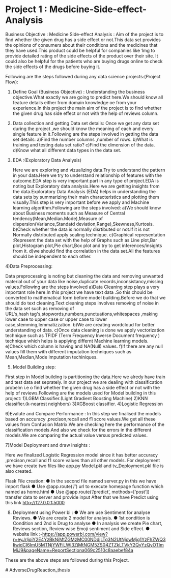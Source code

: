# Project 1 : Medicine-Side-effect-Analysis

Business Objective : Medicine Side-effect Analysis : Aim of the project is to find whether the given drug has a side effect or not.This data set provides the opinions of consumers about their conditions and the medicines that they have used.This product could be helpful for companies like 1mg to provide detailed rating of the side effects of the product over their site. It could also be helpful for the patients who are buying drugs online to check the side effects of the drugs before buying it.

Following are the steps followed during any data science projects:(Project Flow):

1) Define Goal (Business Objective) : 
Understanding the business objective.What exactly we are going to predict here.We should know all feature details either from domain knowledge oe from your experience.In this project the main aim of the project is to find whether the given drug has side effect or not with the help of reviews column.

2) Data collection and getting Data set details:
   Once we get any data set during the project ,we should know the meaning of each and every single feature in it.Following are the steps involved in getting the data set details:                               a)Find the number columns ,number of rows.
                              b)What is training and testing data set ratio?
                              c)Find the dimension of the data.
                              d)Know what all different data types in the data set.
                              
                              
3) EDA :(Exploratory Data Analysis)

   Here we are exploring and vizualizing data.Try to understand the pattern in your data.Here we try to understand relationship of features with the outcome.EDA step is very important part in any type of project.EDA is noting but Exploratory data analysis.Here we are getting insights from the data.Exploratory Data Analysis (EDA) helps in understanding the data sets by summarizing their main characteristics and plotting them visually.This step is very important before we apply and Machine learning algorithm.Following are the steps involved:
                             a)We should know about Business moments such as Measure of Central tendency(Mean,Median.Mode),Measure of dispersion(Variance,Standatd                                             deviation,Range),Skewness,Kurtosis.
                             b)Check whether the data is normally disrtibuted or not.If it is not Normally distributed apply scaling technique.
                             c)Graphical representation :Represent the data set with the help of Graphs such as Line plot,Bar plot,Histogram plot,Pie chart,Box plot and try to                                  get inferences/insights from it.
                             d)we should find the correlation in the data set.All the features should be independent to each other.
                             
                             
 4)Data Preprocessing:

Data preprocessing is noting but cleaning the data and removing unwanted material out of your data like noise,duplicate records,inconsistancy,missing values.Following are the steps involved
     a)Data Cleaning step plays a very important role here.In this project we have text data .So this chould be converted to mathematical form before                                    model building.Before we do that we should do text cleaning.Text cleaning steps involves removing of noise in the data set such as removing of  
       URL's,hash tag's,stopwords,numbers,punctuations,whitespaces ,making lower case to upper case or upper case to lower case,stemming,lemmatizzation.
     b)We are creating wordcloud for better understanding of data.
     c)Once data cleaning is done we apply vectorization technique such as TFIDF (Term Frequency Inverse Document frequency ) technique which helps is                                  applying differnt Machine learning models.
     e)Check which column is having and NA(Null) values.
     f)If there are any null values fill them with different imputation techniques such as Mean,Median,Mode Imputation techiniques.
                                                          
 
5) Model Building step:
 
 First step in Model building is partitioning the data.Here we alredy have train and test data set seprately.
 In our project we are dealing with classification probelm i.e o find whether the given drug has a side effect or not with the help of reviews.Following are the models used for Model building in this project:
                                         1)LGBM Classifier.(Light Gradient Boosting Machine)
                                         2)KNN classifier.(k-nearest neighbors)
                                         3)XGBoost classifier.
                                         4)Logistic Regression 
                                        
6)Evalute and Compare Performance :
 In this step  we finalised the models based on accuracy ,precison,recall and f1 score values.We get all these values from Confusion Matrix.We are checking here the performance of the classification models.And also we check for the errors in the different models.We are comparing the actual value versus predicted values.
 
 
 7)Model Deployment and draw insights :
 
  Here we finalized Logistic Regression model since it has better accuracy ,precison,recall and f1 score values than all other models.
  For deployment we have create two files like app.py 
  Model.pkl  and tv_Deployment.pkl file is also created.


Flask File creation:
●	In the second file named server.py in this we have import flask
●	Use @app.route(‘/’) url to execute homepage function which named as home.html
●	Use @app.route(‘/predict’, mothods=[‘post’]) transfer data to server and provide input
After that we have Predict using this link http://127.0.0.1:5000


8) Deployment using Power bi :
 ● We are use Sentiment for analyse Reviews.
 ● We are create 2 model for analysis.
 ● 1st condition is Condition and 2nd is Drug to analyse
 ● In analysis we create Pie chart, Reviews section, Review wise Emoji  sentiment and Side effect.
 ● website link :-https://app.powerbi.com/view?r=eyJrIjoiY2E4YzBkNjMtZGMzMC00NDdjLTg3N2UtNjcwMjg1YzFhZWQ3IiwidCI6ImU5MTNjYWFiLWI3ZjMtNGM5ZS04ZTZkLTVkY2QyYzQyOTlmMiJ9&pageName=ReportSectiona069c2510c8aaebef84a


These are the above steps are followed during this Project.
  
   
        
                                        
#   A d v e r s e _ D r u g _ R e a c t i o n _ t h e s i s  
 